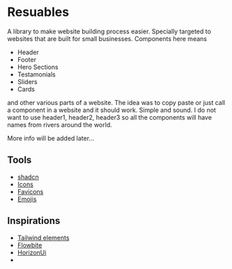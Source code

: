 # Resuables

A library to make website building process easier. Specially targeted to websites that are built for small businesses. Components here means

- Header
- Footer
- Hero Sections
- Testamonials
- Sliders
- Cards

and other various parts of a website. The idea was to copy paste or just call a component in a website and it should work.
Simple and sound. I do not want to use header1, header2, header3 so all the components will have names from rivers around the world.

More info will be added later...

## Tools
- [shadcn](https://ui.shadcn.com/)
- [Icons](https://iconsvg.xyz/)
- [Favicons](https://favicon.io/favicon-generator/)
- [Emojis](https://emojihub.org/)


## Inspirations
- [Tailwind elements](https://tailwind-elements.com/)
- [Flowbite](https://flowbite.com/)
- [HorizonUi](https://horizon-ui.com/)
- 
